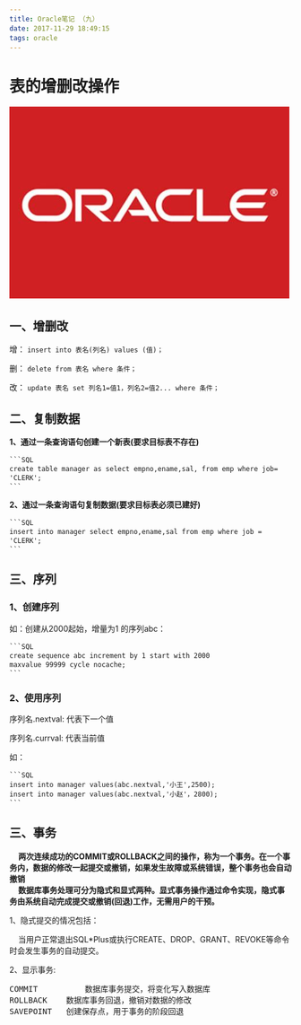 ```yaml
---
title: Oracle笔记 （九）
date: 2017-11-29 18:49:15
tags: oracle
---
```

# 表的增删改操作
![](https://github.com/No-Sky/storage/raw/master/images/Logo/OracleLogo1.jpg)

 <!-- more -->
## 一、增删改
增： `insert into 表名(列名) values (值)；`

删： `delete from 表名 where 条件； `

改： `update 表名 set 列名1=值1，列名2=值2... where 条件；`

## 二、复制数据
**1、通过一条查询语句创建一个新表(要求目标表不存在)**

	```SQL
	create table manager as select empno,ename,sal, from emp where job= 'CLERK';
	```

**2、通过一条查询语句复制数据(要求目标表必须已建好)**

	```SQL
	insert into manager select empno,ename,sal from emp where job = 'CLERK';
	```

## 三、序列

### 1、创建序列

如：创建从2000起始，增量为1 的序列abc：

	```SQL
	create sequence abc increment by 1 start with 2000
	maxvalue 99999 cycle nocache;
	```

### 2、使用序列

序列名.nextval: 代表下一个值

序列名.currval: 代表当前值

如：

	```SQL
	insert into manager values(abc.nextval,'小王',2500);
	insert into manager values(abc.nextval,'小赵'，2800);
	```

## 三、事务
&nbsp;&nbsp;&nbsp;&nbsp;**两次连续成功的COMMIT或ROLLBACK之间的操作，称为一个事务。在一个事务内，数据的修改一起提交或撤销，如果发生故障或系统错误，整个事务也会自动撤销**<br>
&nbsp;&nbsp;&nbsp;&nbsp;**数据库事务处理可分为隐式和显式两种。显式事务操作通过命令实现，隐式事务由系统自动完成提交或撤销(回退)工作，无需用户的干预。**

1、隐式提交的情况包括：

&nbsp;&nbsp;&nbsp;&nbsp;当用户正常退出SQL*Plus或执行CREATE、DROP、GRANT、REVOKE等命令时会发生事务的自动提交。

2、显示事务:
<pre>
COMMIT	        数据库事务提交，将变化写入数据库
ROLLBACK	数据库事务回退，撤销对数据的修改
SAVEPOINT	创建保存点，用于事务的阶段回退
</pre>